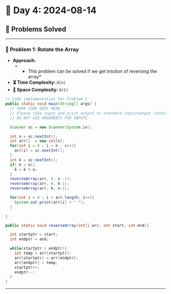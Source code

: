 
# 📅 Day 4: 2024-08-14

## 🚀 Problems Solved

---

### 🧩 Problem 1: Rotate the Array
- **Approach:**
  - * This problem can be solved if we get intution of reversing the array*
- **⏳ Time Complexity:** `O(n)`
- **💾 Space Complexity:** `O(1)`

```java
// Code implementation for Problem 1
public static void main(String[] args) {
  // YOUR CODE GOES HERE
  // Please take input and print output to standard input/output (stdin/stdout)
  // DO NOT USE ARGUMENTS FOR INPUTS

  Scanner sc = new Scanner(System.in);

  int n = sc.nextInt();
  int arr[]  = new int[n];
  for(int i = 0 ; i < n ; i++){
    arr[i] = sc.nextInt();
  }
  int k = sc.nextInt();
  if( k > n){
    k = k % n;
  }
  reverseArray(arr, 0, n -1);
  reverseArray(arr, 0, k-1);
  reverseArray(arr, k, n-1);

  for(int i = 0 ; i < arr.length; i++){
    System.out.print(arr[i] + " ");
  }

}

public static void reverseArray(int[] arr, int start, int end){

  int startptr = start;
  int endptr = end;

  while(startptr < endptr){
    int temp = arr[startptr];
    arr[startptr] = arr[endptr];
    arr[endptr] = temp;
    startptr++;
    endptr--;
  }
}
```

---

